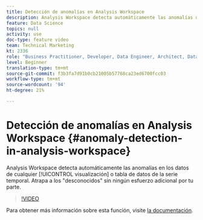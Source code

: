 ```yaml
---
title: Detección de anomalías en Analysis Workspace
description: Analysis Workspace detecta automáticamente las anomalías de los datos de cualquier visualización de serie temporal o tabla de datos. Atrapa a los "desconocidos" sin ningún esfuerzo adicional por tu parte.
feature: Data Science
topics: null
activity: use
doc-type: feature video
team: Technical Marketing
kt: 2336
role: "Business Practitioner, Developer, Data Engineer, Architect, Data Architect, Administrator, Leader"
level: Beginner
translation-type: tm+mt
source-git-commit: f3b3fa7d91b0cb21005b57768ca23ed6700fcc03
workflow-type: tm+mt
source-wordcount: '94'
ht-degree: 21%

---
```



# Detección de anomalías en Analysis Workspace {#anomaly-detection-in-analysis-workspace}

Analysis Workspace detecta automáticamente las anomalías en los datos de cualquier [!UICONTROL visualización] o tabla de datos de la serie temporal. Atrapa a los &quot;desconocidos&quot; sin ningún esfuerzo adicional por tu parte.

>[!VIDEO](https://video.tv.adobe.com/v/25444/?quality=12)

Para obtener más información sobre esta función, visite [la documentación](https://marketing.adobe.com/resources/help/es_ES/analytics/analysis-workspace/anomaly_detection.html).
